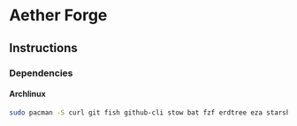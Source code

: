 # Aether Forge

## Instructions

### Dependencies

#### Archlinux

```sh
sudo pacman -S curl git fish github-cli stow bat fzf erdtree eza starship tealdeer helix xh yazi zellij glow wezterm
```
